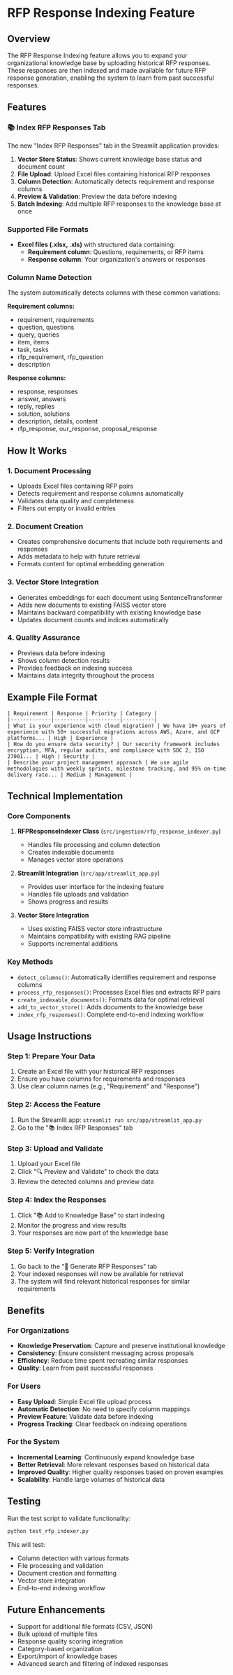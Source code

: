 # RFP Response Indexing Feature

## Overview

The RFP Response Indexing feature allows you to expand your organizational knowledge base by uploading historical RFP responses. These responses are then indexed and made available for future RFP response generation, enabling the system to learn from past successful responses.

## Features

### 📚 Index RFP Responses Tab

The new "Index RFP Responses" tab in the Streamlit application provides:

1. **Vector Store Status**: Shows current knowledge base status and document count
2. **File Upload**: Upload Excel files containing historical RFP responses
3. **Column Detection**: Automatically detects requirement and response columns
4. **Preview & Validation**: Preview the data before indexing
5. **Batch Indexing**: Add multiple RFP responses to the knowledge base at once

### Supported File Formats

- **Excel files (.xlsx, .xls)** with structured data containing:
  - **Requirement column**: Questions, requirements, or RFP items
  - **Response column**: Your organization's answers or responses

### Column Name Detection

The system automatically detects columns with these common variations:

**Requirement columns:**
- requirement, requirements
- question, questions
- query, queries
- item, items
- task, tasks
- rfp_requirement, rfp_question
- description

**Response columns:**
- response, responses
- answer, answers
- reply, replies
- solution, solutions
- description, details, content
- rfp_response, our_response, proposal_response

## How It Works

### 1. Document Processing
- Uploads Excel files containing RFP pairs
- Detects requirement and response columns automatically
- Validates data quality and completeness
- Filters out empty or invalid entries

### 2. Document Creation
- Creates comprehensive documents that include both requirements and responses
- Adds metadata to help with future retrieval
- Formats content for optimal embedding generation

### 3. Vector Store Integration
- Generates embeddings for each document using SentenceTransformer
- Adds new documents to existing FAISS vector store
- Maintains backward compatibility with existing knowledge base
- Updates document counts and indices automatically

### 4. Quality Assurance
- Previews data before indexing
- Shows column detection results
- Provides feedback on indexing success
- Maintains data integrity throughout the process

## Example File Format

```
| Requirement | Response | Priority | Category |
|-------------|----------|----------|----------|
| What is your experience with cloud migration? | We have 10+ years of experience with 50+ successful migrations across AWS, Azure, and GCP platforms... | High | Experience |
| How do you ensure data security? | Our security framework includes encryption, MFA, regular audits, and compliance with SOC 2, ISO 27001... | High | Security |
| Describe your project management approach | We use agile methodologies with weekly sprints, milestone tracking, and 95% on-time delivery rate... | Medium | Management |
```

## Technical Implementation

### Core Components

1. **RFPResponseIndexer Class** (`src/ingestion/rfp_response_indexer.py`)
   - Handles file processing and column detection
   - Creates indexable documents
   - Manages vector store operations

2. **Streamlit Integration** (`src/app/streamlit_app.py`)
   - Provides user interface for the indexing feature
   - Handles file uploads and validation
   - Shows progress and results

3. **Vector Store Integration**
   - Uses existing FAISS vector store infrastructure
   - Maintains compatibility with existing RAG pipeline
   - Supports incremental additions

### Key Methods

- `detect_columns()`: Automatically identifies requirement and response columns
- `process_rfp_responses()`: Processes Excel files and extracts RFP pairs
- `create_indexable_documents()`: Formats data for optimal retrieval
- `add_to_vector_store()`: Adds documents to the knowledge base
- `index_rfp_responses()`: Complete end-to-end indexing workflow

## Usage Instructions

### Step 1: Prepare Your Data
1. Create an Excel file with your historical RFP responses
2. Ensure you have columns for requirements and responses
3. Use clear column names (e.g., "Requirement" and "Response")

### Step 2: Access the Feature
1. Run the Streamlit app: `streamlit run src/app/streamlit_app.py`
2. Go to the "📚 Index RFP Responses" tab

### Step 3: Upload and Validate
1. Upload your Excel file
2. Click "🔍 Preview and Validate" to check the data
3. Review the detected columns and preview data

### Step 4: Index the Responses
1. Click "📚 Add to Knowledge Base" to start indexing
2. Monitor the progress and view results
3. Your responses are now part of the knowledge base

### Step 5: Verify Integration
1. Go back to the "📝 Generate RFP Responses" tab
2. Your indexed responses will now be available for retrieval
3. The system will find relevant historical responses for similar requirements

## Benefits

### For Organizations
- **Knowledge Preservation**: Capture and preserve institutional knowledge
- **Consistency**: Ensure consistent messaging across proposals
- **Efficiency**: Reduce time spent recreating similar responses
- **Quality**: Learn from past successful responses

### For Users
- **Easy Upload**: Simple Excel file upload process
- **Automatic Detection**: No need to specify column mappings
- **Preview Feature**: Validate data before indexing
- **Progress Tracking**: Clear feedback on indexing operations

### For the System
- **Incremental Learning**: Continuously expand knowledge base
- **Better Retrieval**: More relevant responses based on historical data
- **Improved Quality**: Higher quality responses based on proven examples
- **Scalability**: Handle large volumes of historical data

## Testing

Run the test script to validate functionality:

```bash
python test_rfp_indexer.py
```

This will test:
- Column detection with various formats
- File processing and validation
- Document creation and formatting
- Vector store integration
- End-to-end indexing workflow

## Future Enhancements

- Support for additional file formats (CSV, JSON)
- Bulk upload of multiple files
- Response quality scoring integration
- Category-based organization
- Export/import of knowledge bases
- Advanced search and filtering of indexed responses